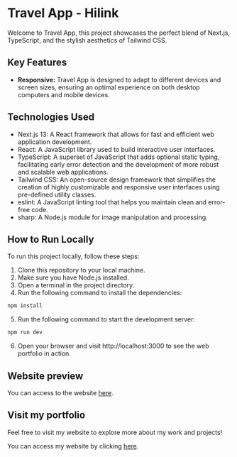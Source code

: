 # Travel App - Hilink

Welcome to Travel App, this project showcases the perfect blend of Next.js, TypeScript, and the stylish aesthetics of Tailwind CSS.

## Key Features

- **Responsive:** Travel App is designed to adapt to different devices and screen sizes, ensuring an optimal experience on both desktop computers and mobile devices.

## Technologies Used

- Next.js 13: A React framework that allows for fast and efficient web application development.
- React: A JavaScript library used to build interactive user interfaces.
- TypeScript: A superset of JavaScript that adds optional static typing, facilitating early error detection and the development of more robust and scalable web applications.
- Tailwind CSS: An open-source design framework that simplifies the creation of highly customizable and responsive user interfaces using pre-defined utility classes.
- eslint: A JavaScript linting tool that helps you maintain clean and error-free code.
- sharp: A Node.js module for image manipulation and processing.

## How to Run Locally

To run this project locally, follow these steps:

1. Clone this repository to your local machine.
2. Make sure you have Node.js installed.
3. Open a terminal in the project directory.
4. Run the following command to install the dependencies:

```bash
npm install
```

5. Run the following command to start the development server:

```bash
npm run dev
```

6. Open your browser and visit http://localhost:3000 to see the web portfolio in action.

## Website preview

You can access to the website [here](https://travel-app-david-avellaneda.vercel.app/).

## Visit my portfolio

Feel free to visit my website to explore more about my work and projects!

You can access my website by clicking [here](https://www.davidavellaneda.com).
